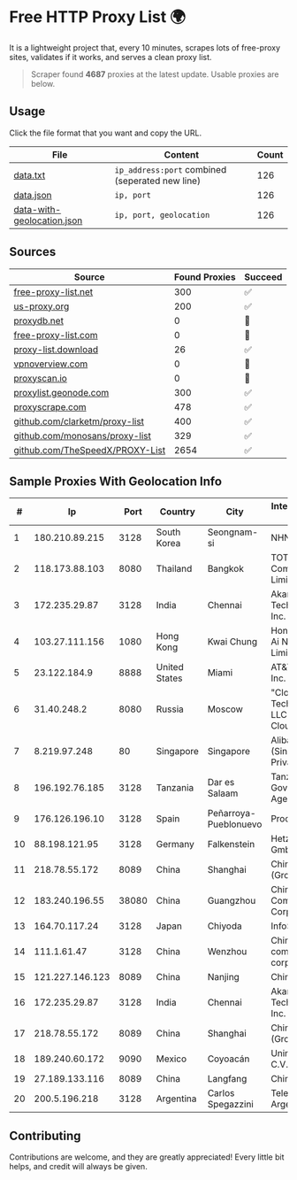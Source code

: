 
# Free HTTP Proxy List 🌍

It is a lightweight project that, every 10 minutes, scrapes lots of free-proxy sites, validates if it works, and serves a clean proxy list.


> Scraper found **4687** proxies at the latest update. Usable proxies are below.

## Usage

Click the file format that you want and copy the URL.


|File|Content|Count|
|----|-------|-----|
|[data.txt](https://raw.githubusercontent.com/themiralay/Proxy-List-World/master/data.txt)|`ip_address:port` combined (seperated new line)|126|
|[data.json](https://raw.githubusercontent.com/themiralay/Proxy-List-World/master/data.json)|`ip, port`|126|
|[data-with-geolocation.json](https://raw.githubusercontent.com/themiralay/Proxy-List-World/master/data-with-geolocation.json)|`ip, port, geolocation`|126|

## Sources

|Source|Found Proxies|Succeed|
|------|-------------|-------|
|[free-proxy-list.net](https://free-proxy-list.net)|300|✅|
|[us-proxy.org](https://www.us-proxy.org)|200|✅|
|[proxydb.net](http://proxydb.net)|0|🚫|
|[free-proxy-list.com](https://free-proxy-list.com/?page=&port=&type%5B%5D=http&type%5B%5D=https&up_time=0&search=Search)|0|🚫|
|[proxy-list.download](https://www.proxy-list.download/HTTP)|26|✅|
|[vpnoverview.com](https://vpnoverview.com/privacy/anonymous-browsing/free-proxy-servers)|0|🚫|
|[proxyscan.io](https://www.proxyscan.io)|0|🚫|
|[proxylist.geonode.com](https://proxylist.geonode.com/api/proxy-list?limit=300&page=1&sort_by=lastChecked&sort_type=desc&protocols=http,https)|300|✅|
|[proxyscrape.com](https://api.proxyscrape.com/v2/?request=displayproxies&protocol=http&timeout=10000&country=all&ssl=all&anonymity=all)|478|✅|
|[github.com/clarketm/proxy-list](https://raw.githubusercontent.com/clarketm/proxy-list/master/proxy-list-raw.txt)|400|✅|
|[github.com/monosans/proxy-list](https://raw.githubusercontent.com/monosans/proxy-list/main/proxies/http.txt)|329|✅|
|[github.com/TheSpeedX/PROXY-List](https://raw.githubusercontent.com/TheSpeedX/PROXY-List/master/http.txt)|2654|✅|


## Sample Proxies With Geolocation Info

|#|Ip|Port|Country|City|Internet Service Provider|
|-|--|----|-------|----|-------------------------|
|1|180.210.89.215|3128|South Korea|Seongnam-si|NHNCLOUD|
|2|118.173.88.103|8080|Thailand|Bangkok|TOT Public Company Limited|
|3|172.235.29.87|3128|India|Chennai|Akamai Technologies, Inc.|
|4|103.27.111.156|1080|Hong Kong|Kwai Chung|Hong Kong San Ai Net Int'l Limited|
|5|23.122.184.9|8888|United States|Miami|AT&T Services, Inc.|
|6|31.40.248.2|8080|Russia|Moscow|"Cloud Technologies" LLC trading as Cloud.ru|
|7|8.219.97.248|80|Singapore|Singapore|Alibaba Cloud (Singapore) Private Limited|
|8|196.192.76.185|3128|Tanzania|Dar es Salaam|Tanzania e-Government Agency|
|9|176.126.196.10|3128|Spain|Peñarroya-Pueblonuevo|Procono S.A.|
|10|88.198.121.95|3128|Germany|Falkenstein|Hetzner Online GmbH|
|11|218.78.55.172|8089|China|Shanghai|China Telecom (Group)|
|12|183.240.196.55|38080|China|Guangzhou|China Mobile Communications Corporation|
|13|164.70.117.24|3128|Japan|Chiyoda|InfoSphere|
|14|111.1.61.47|3128|China|Wenzhou|China Mobile communications corporation|
|15|121.227.146.123|8089|China|Nanjing|China Telecom|
|16|172.235.29.87|3128|India|Chennai|Akamai Technologies, Inc.|
|17|218.78.55.172|8089|China|Shanghai|China Telecom (Group)|
|18|189.240.60.172|9090|Mexico|Coyoacán|Uninet S.A. de C.V.|
|19|27.189.133.116|8089|China|Langfang|Chinanet|
|20|200.5.196.218|3128|Argentina|Carlos Spegazzini|Telefonica de Argentina|



## Contributing

Contributions are welcome, and they are greatly appreciated! Every
little bit helps, and credit will always be given.


